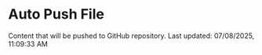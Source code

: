 # Auto Push File

Content that will be pushed to GitHub repository.
Last updated: 07/08/2025, 11:09:33 AM